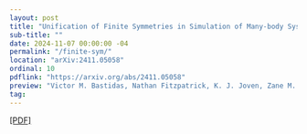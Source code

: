 ```yaml
---
layout: post
title: "Unification of Finite Symmetries in Simulation of Many-body Systems on Quantum Computers"
sub-title: ""
date: 2024-11-07 00:00:00 -04
permalink: "/finite-sym/"
location: "arXiv:2411.05058"
ordinal: 10
pdflink: "https://arxiv.org/abs/2411.05058"
preview: "Victor M. Bastidas, Nathan Fitzpatrick, K. J. Joven, Zane M. Rossi, Shariful Islam, Troy Van Voorhis, Isaac L. Chuang, Yuan Liu"
tag:
---
```

[\[PDF\]](https://arxiv.org/pdf/2411.05058)
